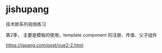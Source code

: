 # jishupang

技术胖系列视频练习

第2季，
主要是模板的使用，template
component 的注册、传值、父子组件

https://jspang.com/post/vue2-2.html
